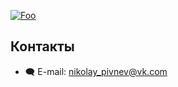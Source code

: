 [![Foo](https://img.shields.io/badge/Nuvoton-Programming-brightgreen.svg?style=social&logo=telegram&color=blue)](https://t.me/nuvoton_programming) 

## Контакты  
* :left_speech_bubble: E-mail:  nikolay_pivnev@vk.com   



